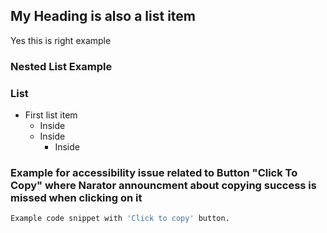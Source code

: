 

## My Heading is also a list item

Yes this is right example

### Nested List Example

### List 

- First list item
    - Inside
    - Inside
        - Inside

### Example for accessibility issue related to Button "Click To Copy" where Narator announcment about copying success is missed when clicking on it

```sh
Example code snippet with 'Click to copy' button.
```
